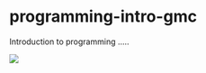# programming-intro-gmc
Introduction to programming ..... 

![]("https://miro.medium.com/max/313/1*Dmgve8x17_wvpZMAwuigJg.png")
